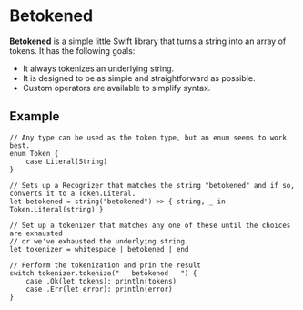 # Betokened

**Betokened** is a simple little Swift library that turns a string into an array of tokens. It has the following goals:

- It always tokenizes an underlying string.
- It is designed to be as simple and straightforward as possible.
- Custom operators are available to simplify syntax.

## Example

    // Any type can be used as the token type, but an enum seems to work best.
    enum Token {
    	case Literal(String)
    }

    // Sets up a Recognizer that matches the string "betokened" and if so, converts it to a Token.Literal.
    let betokened = string("betokened") >> { string, _ in Token.Literal(string) }

    // Set up a tokenizer that matches any one of these until the choices are exhausted
    // or we've exhausted the underlying string.
    let tokenizer = whitespace | betokened | end

    // Perform the tokenization and prin the result
    switch tokenizer.tokenize("   betokened   ") {
        case .Ok(let tokens): println(tokens)
        case .Err(let error): println(error)
    }


